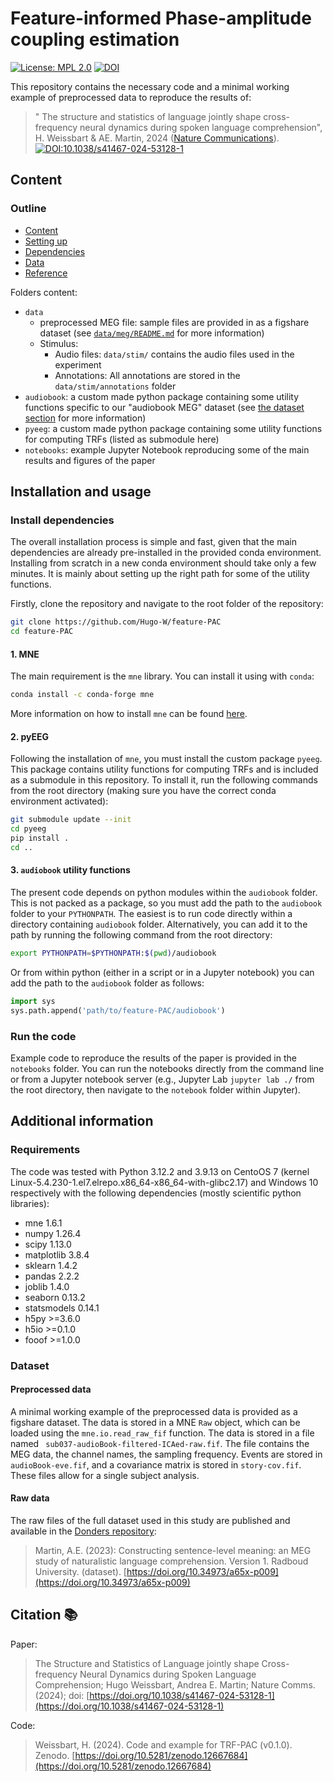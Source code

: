 # Feature-informed Phase-amplitude coupling estimation

[![License: MPL 2.0](https://img.shields.io/badge/License-MPL_2.0-brightgreen.svg)](https://opensource.org/licenses/MPL-2.0)
[![DOI](https://zenodo.org/badge/708032317.svg)](https://zenodo.org/doi/10.5281/zenodo.12667683)

This repository contains the necessary code and a minimal working example of preprocessed data to reproduce the results of:
> " The structure and statistics of language jointly shape cross-frequency neural dynamics during spoken language comprehension", H. Weissbart & AE. Martin, 2024 ([Nature Communications](https://www.biorxiv.org/content/10.1101/2023.10.06.561087v1.full)).
> [![DOI:10.1038/s41467-024-53128-1](https://img.shields.io/badge/DOI-10.1038/s41467-024-53128-1.svg)](https://doi.org/10.1038/s41467-024-53128-1)

## Content

### Outline

- [Content](#content)
- [Setting up](#installation-and-usage)
- [Dependencies](#requirements)
- [Data](#dataset)
- [Reference](#citation-📚)

Folders content:
- `data`
  - preprocessed MEG file: sample files are provided in as a figshare dataset (see [`data/meg/README.md`](https://github.com/Hugo-W/feature-PAC/blob/main/data/meg/README.md) for more information)
  - Stimulus:
    - Audio files: `data/stim/` contains the audio files used in the experiment
    - Annotations: All annotations are stored in the `data/stim/annotations` folder
- `audiobook`: a custom made python package containing some utility functions specific to our "audiobook MEG" dataset (see [the dataset section](#raw-data) for more information)
- `pyeeg`: a custom made python package containing some utility functions for computing TRFs (listed as submodule here)
- `notebooks`: example Jupyter Notebook reproducing some of the main results and figures of the paper

## Installation and usage

### Install dependencies

The overall installation process is simple and fast, given that the main dependencies are already pre-installed in the provided conda environment. Installing from scratch in a new conda environment should take only a few minutes. It is mainly about setting up the right path for some of the utility functions.

Firstly, clone the repository and navigate to the root folder of the repository:

```bash
git clone https://github.com/Hugo-W/feature-PAC
cd feature-PAC 
```

#### 1. MNE

The main requirement is the `mne` library. You can install it using with `conda`:

```bash
conda install -c conda-forge mne
```

More information on how to install `mne` can be found [here](https://mne.tools/stable/install/mne_python.html).

#### 2. pyEEG

Following the installation of `mne`, you must install the custom package `pyeeg`. This package contains utility functions for computing TRFs and is included as a submodule in this repository. To install it, run the following commands from the root directory (making sure you have the correct conda environment activated):

```bash
git submodule update --init
cd pyeeg
pip install .
cd ..
```

#### 3. `audiobook` utility functions

The present code depends on python modules within the `audiobook` folder. This is not packed as a package, so you must add the path to the `audiobook` folder to your `PYTHONPATH`. The easiest is to run code directly within a directory containing `audiobook` folder. Alternatively, you can add it to the path by running the following command from the root directory:

```bash
export PYTHONPATH=$PYTHONPATH:$(pwd)/audiobook
```

Or from within python (either in a script or in a Jupyter notebook) you can add the path to the `audiobook` folder as follows:

```python
import sys
sys.path.append('path/to/feature-PAC/audiobook')
```

### Run the code

Example code to reproduce the results of the paper is provided in the `notebooks` folder. You can run the notebooks directly from the command line or from a Jupyter notebook server (e.g., Jupyter Lab `jupyter lab ./` from the root directory, then navigate to the `notebook` folder within Jupyter).

## Additional information

### Requirements

The code was tested with Python 3.12.2 and 3.9.13 on CentoOS 7 (kernel Linux-5.4.230-1.el7.elrepo.x86_64-x86_64-with-glibc2.17) and Windows 10 respectively with the following dependencies (mostly scientific python libraries):

- mne               1.6.1
- numpy             1.26.4
- scipy             1.13.0
- matplotlib        3.8.4
- sklearn           1.4.2
- pandas            2.2.2
- joblib            1.4.0
- seaborn           0.13.2
- statsmodels       0.14.1
- h5py              >=3.6.0
- h5io              >=0.1.0
- fooof             >=1.0.0

### Dataset

#### Preprocessed data

A minimal working example of the preprocessed data is provided as a figshare dataset. The data is stored in a MNE `Raw` object, which can be loaded using the `mne.io.read_raw_fif` function. The data is stored in a file named ` sub037-audioBook-filtered-ICAed-raw.fif`. The file contains the MEG data, the channel names, the sampling frequency. Events are stored in `audioBook-eve.fif`, and a covariance matrix is stored in `story-cov.fif`. These files allow for a single subject analysis.

#### Raw data

The raw files of the full dataset used in this study are published and available in the [Donders repository](https://data.ru.nl/collections/di/dccn/DSC_3027007.01_206):

> Martin, A.E. (2023): Constructing sentence-level meaning: an MEG study of naturalistic language comprehension. Version 1. Radboud University. (dataset).
[https://doi.org/10.34973/a65x-p009](https://doi.org/10.34973/a65x-p009)

## Citation 📚

Paper:

> The Structure and Statistics of Language jointly shape Cross-frequency Neural Dynamics during Spoken Language Comprehension;
> Hugo Weissbart, Andrea E. Martin;
> Nature Comms. (2024); doi: [https://doi.org/10.1038/s41467-024-53128-1](https://doi.org/10.1038/s41467-024-53128-1)

Code:

> Weissbart, H. (2024). Code and example for TRF-PAC (v0.1.0). Zenodo. [https://doi.org/10.5281/zenodo.12667684](https://doi.org/10.5281/zenodo.12667684)
